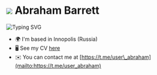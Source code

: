 ![](https://user-images.githubusercontent.com/18350557/176309783-0785949b-9127-417c-8b55-ab5a4333674e.gif) Abraham Barrett
=======================================================================================================================================

![Typing SVG](https://readme-typing-svg.herokuapp.com?color=%3F7E22CE&lines=Junior+AppSec/DevSecOps+Engineer)

* 🌍  I'm based in Innopolis (Russia)
* 🖥️  See my CV [here](https://drive.google.com/file/d/1bEvyJld9cSMtvmAB8SinZ1ICKyLifotK/view?usp=sharing)
* ✉️  You can contact me at [https://t.me/user\_abraham](mailto:https://t.me/user_abraham)

